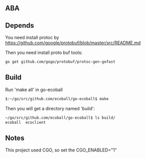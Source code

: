 ABA
-------

## Depends
You need install protoc by 
https://github.com/google/protobuf/blob/master/src/README.md

Then you need install proto buf tools:
```bash
go get github.com/gogo/protobuf/protoc-gen-gofast
```

## Build
Run 'make all' in go-ecoball
```bash
$:~/go/src/github.com/ecoball/go-ecoball$ make
```
Then you will get a directory named 'build':
```bash
~/go/src/github.com/ecoball/go-ecoball$ ls build/
ecoball  ecoclient
```

## Notes
This project used CGO, so set the CGO_ENABLED="1"